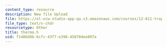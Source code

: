 ```yaml
---
content_type: resource
description: New file Upload
file: https://ol-ocw-studio-app-qa.s3.amazonaws.com/courses/12-811-tropical-meteorology-spring-2011/f1486d8b6cfc43f7e398458704ee897a_thermo.h
file_type: text/x-chdr
resourcetype: Other
title: thermo.h
uid: f1486d8b-6cfc-43f7-e398-458704ee897a
---
```

